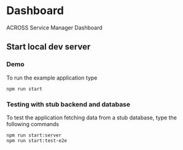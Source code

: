 # Dashboard

ACROSS Service Manager Dashboard

## Start local dev server

### Demo
To run the example application type

` npm run start `

### Testing with stub backend and database
To test the application fetching data from a stub database, type the following commands

```
npm run start:server
npm run start:test-e2e
```